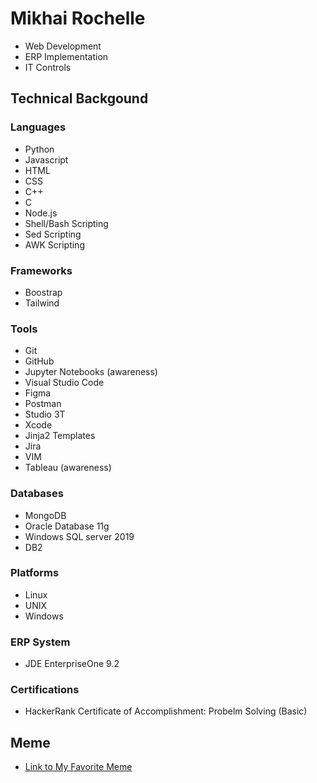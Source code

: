 # Mikhai Rochelle

- Web Development
- ERP Implementation
- IT Controls

## Technical Backgound
### Languages
- Python
- Javascript
- HTML
- CSS
- C++
- C
- Node.js
- Shell/Bash Scripting
- Sed Scripting
- AWK Scripting

### Frameworks
- Boostrap
- Tailwind

### Tools
- Git
- GitHub
- Jupyter Notebooks (awareness)
- Visual Studio Code
- Figma
- Postman
- Studio 3T
- Xcode
- Jinja2 Templates
- Jira
- VIM
- Tableau (awareness)

### Databases
- MongoDB
- Oracle Database 11g
- Windows SQL server 2019
- DB2

### Platforms
- Linux
- UNIX
- Windows

### ERP System
- JDE EnterpriseOne 9.2

### Certifications
- HackerRank Certificate of Accomplishment: Probelm Solving (Basic)

## Meme
- [Link to My Favorite Meme](https://www.usatoday.com/gcdn/-mm-/20c093fe801d2b72abf76b7c532205259191faf9/c=73-0-522-599/local/-/media/2018/05/14/USATODAY/usatsports/wp-USAT-allthemoms-front1-3660-funny-parenting-memes-26-1.png?width=449&height=599&fit=crop&format=pjpg&auto=webp)
